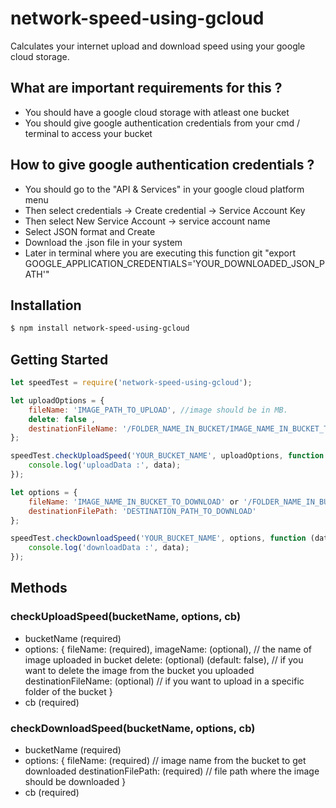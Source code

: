 # network-speed-using-gcloud

Calculates your internet upload and download speed using your google cloud storage.

## What are important requirements for this ?
- You should have a google cloud storage with atleast one bucket
- You should give google authentication credentials from your cmd / terminal to access your bucket

## How to give google authentication credentials ?
- You should go to the "API & Services" in your google cloud platform menu
- Then select credentials -> Create credential -> Service Account Key
- Then select New Service Account -> service account name
- Select JSON format and Create
- Download the .json file in your system
- Later in terminal where you are executing this function git 
"export GOOGLE_APPLICATION_CREDENTIALS='YOUR_DOWNLOADED_JSON_PATH'"

## Installation
```bash
$ npm install network-speed-using-gcloud
```

## Getting Started
```js
let speedTest = require('network-speed-using-gcloud');

let uploadOptions = {
    fileName: 'IMAGE_PATH_TO_UPLOAD', //image should be in MB.
    delete: false ,
    destinationFileName: '/FOLDER_NAME_IN_BUCKET/IMAGE_NAME_IN_BUCKET_TO_UPLOAD' //if you want to upload to some specific folder inside the bucket
};

speedTest.checkUploadSpeed('YOUR_BUCKET_NAME', uploadOptions, function (data) {
    console.log('uploadData :', data);
});

let options = {
    fileName: 'IMAGE_NAME_IN_BUCKET_TO_DOWNLOAD' or '/FOLDER_NAME_IN_BUCKET/IMAGE_NAME_IN_BUCKET_TO_DOWNLOAD, //image should be in MB.
    destinationFilePath: 'DESTINATION_PATH_TO_DOWNLOAD'
};

speedTest.checkDownloadSpeed('YOUR_BUCKET_NAME', options, function (data) {
    console.log('downloadData :', data);
});
```

## Methods 

### checkUploadSpeed(bucketName, options, cb)
- bucketName (required)
- options: {
    fileName: (required),
    imageName: (optional), // the name of image uploaded in bucket
    delete: (optional) (default: false), // if you want to delete the image from the bucket you uploaded
    destinationFileName: (optional) // if you want to upload in a specific folder of the bucket
    }
- cb (required)

### checkDownloadSpeed(bucketName, options, cb)
- bucketName (required)
- options: {
    fileName: (required) // image name from the bucket to get downloaded 
    destinationFilePath: (required) // file path where the image should be downloaded
    }
- cb (required)    
